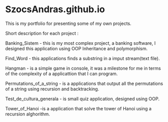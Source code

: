 # SzocsAndras.github.io
This is my portfolio for presenting some of my own projects.

Short description for each project :

Banking_Sistem - this is my most complex project, a banking software, I designed this application using OOP Inheritance and polymorphism.

Find_Word - this applications finds a substring in a imput stream(text file).

Hangman - is a simple game in console, it was a milestone for me in terms of the complexity of a applicattion that I can program.

Permutations_of_a_string - is a applications that output all the permutations of a string using recursion and backtracking.

Test_de_cultura_generala - is small quiz application, designed using OOP.

Tower_of_Hanoi -is a application that solve the tower of Hanoi using a recursion alghorithm. 
